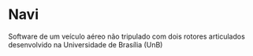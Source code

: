 # Navi
Software de um veículo aéreo não tripulado com dois rotores articulados desenvolvido na Universidade de Brasília (UnB)
